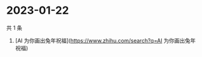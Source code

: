 # 2023-01-22

共 1 条

<!-- BEGIN ZHIHUSEARCH -->
<!-- 最后更新时间 Sun Jan 22 2023 04:06:51 GMT+0800 (China Standard Time) -->
1. [AI 为你画出兔年祝福](https://www.zhihu.com/search?q=AI 为你画出兔年祝福)
<!-- END ZHIHUSEARCH -->

